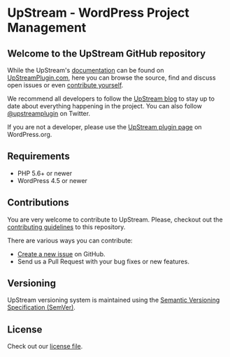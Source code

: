 # UpStream - WordPress Project Management

## Welcome to the UpStream GitHub repository

While the UpStream's [documentation](https://upstreamplugin.com/documentation/) can be found on [UpStreamPlugin.com](https://upstreamplugin.com/), here you can browse the source, find and discuss open issues or even [contribute yourself](https://github.com/AllediaWordPress/UpStream/blob/master/CONTRIBUTING.md).  

We recommend all developers to follow the [UpStream blog](https://upstreamplugin.com/blog/) to stay up to date about everything happening in the project. You can also follow [@upstreamplugin](https://twitter.com/upstreamplugin) on Twitter.

If you are not a developer, please use the [UpStream plugin page](https://wordpress.org/plugins/upstream/) on WordPress.org.


## Requirements
- PHP 5.6+ or newer
- WordPress 4.5 or newer

## Contributions
You are very welcome to contribute to UpStream. Please, checkout out the [contributing guidelines](https://github.com/AllediaWordPress/UpStream/blob/master/CONTRIBUTING.md) to this repository.

There are various ways you can contribute:

* [Create a new issue](https://github.com/AllediaWordPress/UpStream/issues) on GitHub.
* Send us a Pull Request with your bug fixes or new features.

## Versioning
UpStream versioning system is maintained using the [Semantic Versioning Specification (SemVer)](http://semver.org).

## License
Check out our [license file](https://github.com/AllediaWordPress/UpStream/blob/master/LICENSE).
